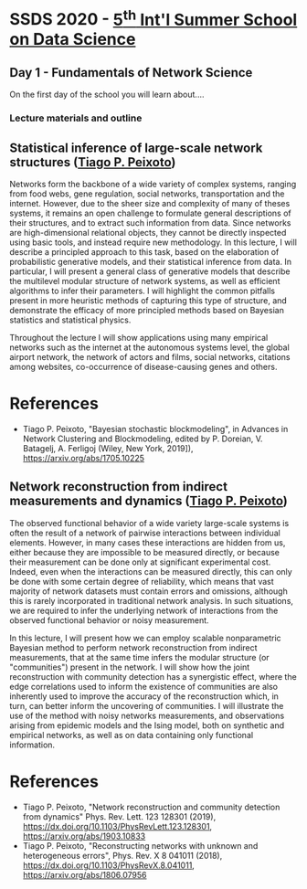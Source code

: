 # SSDS 2020  - [5<sup>th</sup> Int'l Summer School on Data Science](https://sites.google.com/view/ssdatascience2020)

## Day 1 - Fundamentals of Network Science

On the first day of the school you will learn about....

### Lecture materials and outline

## Statistical inference of large-scale network structures ([Tiago P. Peixoto](https://skewed.de/tiago))

Networks form the backbone of a wide variety of complex systems, ranging
from food webs, gene regulation, social networks, transportation and the
internet. However, due to the sheer size and complexity of many of
theses systems, it remains an open challenge to formulate general
descriptions of their structures, and to extract such information from
data. Since networks are high-dimensional relational objects, they
cannot be directly inspected using basic tools, and instead require new
methodology. In this lecture, I will describe a principled approach to
this task, based on the elaboration of probabilistic generative models,
and their statistical inference from data.  In particular, I will
present a general class of generative models that describe the
multilevel modular structure of network systems, as well as efficient
algorithms to infer their parameters. I will highlight the common
pitfalls present in more heuristic methods of capturing this type of
structure, and demonstrate the efficacy of more principled methods based
on Bayesian statistics and statistical physics.

Throughout the lecture I will show applications using many empirical networks
such as the internet at the autonomous systems level, the global airport
network, the network of actors and films, social networks, citations among
websites, co-occurrence of disease-causing genes and others.

# References

- Tiago P. Peixoto, "Bayesian stochastic blockmodeling", in Advances in Network Clustering and Blockmodeling, edited by P. Doreian, V. Batagelj, A. Ferligoj (Wiley, New York, 2019]), https://arxiv.org/abs/1705.10225

## Network reconstruction from indirect measurements and dynamics ([Tiago P. Peixoto](https://skewed.de/tiago))

The observed functional behavior of a wide variety large-scale systems
is often the result of a network of pairwise interactions between
individual elements. However, in many cases these interactions are
hidden from us, either because they are impossible to be measured
directly, or because their measurement can be done only at significant
experimental cost. Indeed, even when the interactions can be measured
directly, this can only be done with some certain degree of reliability,
which means that vast majority of network datasets must contain errors
and omissions, although this is rarely incorporated in traditional
network analysis. In such situations, we are required to infer the
underlying network of interactions from the observed functional behavior
or noisy measurement.

In this lecture, I will present how we can employ scalable nonparametric
Bayesian method to perform network reconstruction from indirect
measurements, that at the same time infers the modular structure (or
"communities") present in the network. I will show how the joint
reconstruction with community detection has a synergistic effect, where
the edge correlations used to inform the existence of communities are
also inherently used to improve the accuracy of the reconstruction
which, in turn, can better inform the uncovering of communities. I will
illustrate the use of the method with noisy networks measurements, and
observations arising from epidemic models and the Ising model, both on
synthetic and empirical networks, as well as on data containing only
functional information.

# References

- Tiago P. Peixoto, "Network reconstruction and community detection from dynamics" Phys. Rev. Lett. 123 128301 (2019), https://dx.doi.org/10.1103/PhysRevLett.123.128301, https://arxiv.org/abs/1903.10833
- Tiago P. Peixoto, "Reconstructing networks with unknown and heterogeneous errors", Phys. Rev. X 8 041011 (2018), https://dx.doi.org/10.1103/PhysRevX.8.041011, https://arxiv.org/abs/1806.07956

